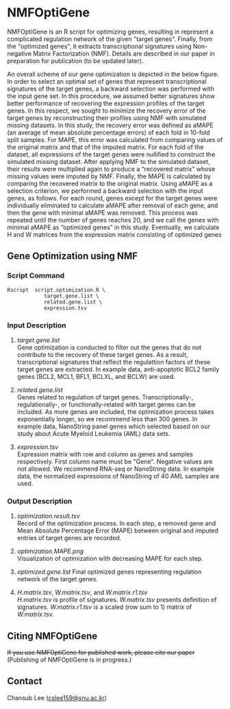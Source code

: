 # NMFOptiGene

NMFOptiGene is an R script for optimizing genes, resulting in represent a complicated regulation network of the given "target genes". Finally, from the "optimized genes", it extracts transcriptional signatures using Non-negative Matrix Factorization (NMF). Details are described  in our paper in preparation for publication (to be updated later).

An overall scheme of our gene optimization is depicted in the below figure. In order to select an optimal set of genes that represent transcriptional signatures of the target genes, a backward selection was performed with the input gene set. In this procedure, we assumed better signatures show better performance of recovering the expression profiles of the target genes.  In this respect, we sought to minimize the recovery error of the target genes by reconstructing their profiles using NMF with simulated missing datasets. In this study, the recovery error was defined as aMAPE (an average of mean absolute percentage errors) of each fold in 10-fold split samples. For MAPE, this error was calculated from comparing values of the original matrix and that of the imputed matrix. For each fold of the dataset, all expressions of the target genes were nullified to construct the simulated missing dataset.  After applying NMF to the simulated dataset, their results were multiplied again to produce a “recovered matrix” whose missing values were imputed by NMF. Finally, the MAPE is calculated by comparing the recovered matrix to the original matrix. Using aMAPE as a selection criterion, we performed a backward selection with the input genes, as follows. For each round, genes except for the target genes were individually eliminated to calculate aMAPE after removal of each gene, and then the gene with minimal aMAPE was removed. This process was repeated until the number of genes reaches 20, and we call the genes with minimal aMAPE as “optimized genes” in this study. Eventually, we calculate H and W matrices from the expression matrix consisting of optimized genes




## Gene Optimization using NMF

### Script Command
```       
Rscript  script.optimization.R \
            target.gene.list \
            related.gene.list \
            expression.tsv 

```
      
### Input Description
1. *target.gene.list*   
Gene optimization is conducted to filter out the genes that do not contribute to the recovery of these target genes. As a result, transcriptional signatures that reflect the regulattion factors of these target genes are extracted. In example data, anti-apoptotic BCL2 family genes (BCL2, MCL1, BFL1,  BCLXL, and BCLW) are used. 

2. *related.gene.list*   
Genes related to regulation of target genes. Transcriptionally-, regulationally-, or functionally-related with target genes can be included. As more genes are included, the optimization process takes exponentially longer, so we recommend less than 300 genes. In example data, NanoString panel genes which selected based on our study about Acute Myeloid Leukemia (AML) data sets.

3. *expression.tsv*   
Expression matrix with row and column as genes and samples respectively. First column name must be "Gene". Negative values are not allowed. We recommend RNA-seq or NanoString data. In example data, the normalized expressions of NanoString of 40 AML samples are used.

### Output Description
1. *optimization.result.tsv*   
Record of the optimization process. In each step, a removed gene and Mean Absolute Percentage Error (MAPE) between original and imputed entries of target genes are recorded.

2. *optimization.MAPE.png*   
Visualization of optimization with decreasing MAPE for each step.

3. *optimized.gene.list*
Final optimized genes representing regulation network of the target genes.

4. *H.matrix.tsv*, *W.matrix.tsv*, and *W.matrix.r1.tsv*   
*H.matrix.tsv* is profile of signatures. *W.matrix.tsv* presents definition of signatures. *W.matrix.r1.tsv* is a scaled (row sum to 1) matrix of *W.matrix.tsv*.



## Citing NMFOptiGene
~~If you use NMFOptiGene for published work, please cite our paper~~   
(Publishing of NMFOptiGene is in progress.)

## Contact
Chansub Lee (cslee159@snu.ac.kr)





